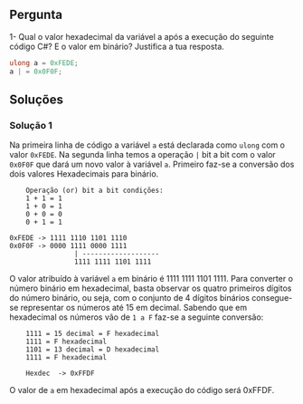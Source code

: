 ## Pergunta

1- Qual o valor hexadecimal da variável a após a execução do seguinte código
C#? E o valor em binário? Justifica a tua resposta.

```cs
ulong a = 0xFEDE;
a | = 0x0F0F;
```

## Soluções

### Solução 1

Na primeira linha de código a variável `a` está declarada como `ulong` com o
valor `0xFEDE`.
Na segunda linha temos a operação `|` bit a bit com o valor `0x0F0F` que dará
um novo valor à variável `a`. Primeiro faz-se a conversão dos dois valores
Hexadecimais para binário.

```text
	Operação (or) bit a bit condições:
	1 + 1 = 1
	1 + 0 = 1
	0 + 0 = 0
	0 + 1 = 1

0xFEDE -> 1111 1110 1101 1110
0x0F0F -> 0000 1111 0000 1111
				| -------------------
		  		1111 1111 1101 1111
```

O valor atribuído à variável `a` em binário é 1111 1111 1101 1111.
Para converter o número binário em hexadecimal, basta observar os quatro
primeiros dígitos do número binário, ou seja, com o conjunto de 4 dígitos
binários consegue-se representar os números até 15 em decimal.
Sabendo que em hexadecimal os números vão de `1 a F` faz-se a seguinte
conversão:

```text
	1111 = 15 decimal = F hexadecimal
	1111 = F hexadecimal
	1101 = 13 decimal = D hexadecimal
	1111 = F hexadecimal

	Hexdec	-> 0xFFDF
```

O valor de `a` em hexadecimal após a execução do código será 0xFFDF.
